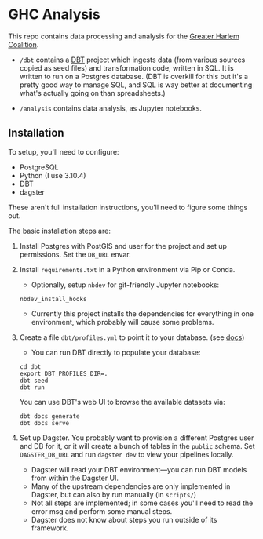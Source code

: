 

# GHC Analysis

This repo contains data processing and analysis for the [Greater Harlem Coalition](https://greaterharlem.nyc/).

* `/dbt` contains a [DBT](https://www.getdbt.com/) project which ingests data (from various sources copied as seed files) and transformation code, written in SQL. It is written to run on a Postgres database. (DBT is overkill for this but it's a pretty good way to manage SQL, and SQL is way better
at documenting what's actually going on than spreadsheets.)

* `/analysis` contains data analysis, as Jupyter notebooks.

## Installation

To setup, you'll need to configure:
* PostgreSQL
* Python (I use 3.10.4)
* DBT
* dagster

These aren't full installation instructions, you'll need to figure some things out.

The basic installation steps are:

1. Install Postgres with PostGIS and user for the project and set up permissions. Set the `DB_URL` envar. 

2. Install `requirements.txt` in a Python environment via Pip or Conda. 
    * Optionally, setup `nbdev` for git-friendly Jupyter notebooks:
    ```
    nbdev_install_hooks
    ```
    * Currently this project installs the dependencies for everything in one environment, which probably will cause some problems.

3. Create a file `dbt/profiles.yml` to point it to your database. (see [docs](https://docs.getdbt.com/docs/get-started/connection-profiles))

    * You can run DBT directly to populate your database:
    ```
    cd dbt
    export DBT_PROFILES_DIR=.
    dbt seed
    dbt run
    ```

    You can use DBT's web UI to browse the available datasets via:
    ```
    dbt docs generate
    dbt docs serve
    ```

4. Set up Dagster. You probably want to provision a different Postgres user and DB for it, or it will create a bunch of tables in the `public` schema. Set `DAGSTER_DB_URL` and run `dagster dev` to view your pipelines locally.
    * Dagster will read your DBT environment—you can run DBT models from within the Dagster UI.
    * Many of the upstream dependencies are only implemented in Dagster, but can also by run manually (in `scripts/`)
    * Not all steps are implemented; in some cases you'll need to read the error msg and perform some manual steps.
    * Dagster does not know about steps you run outside of its framework.


